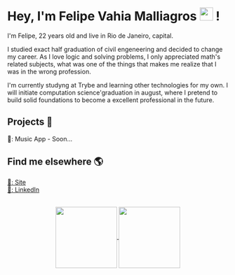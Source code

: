 # Hey, I'm Felipe Vahia Malliagros <img src="https://media.giphy.com/media/hvRJCLFzcasrR4ia7z/giphy.gif" width="30px"> !

I'm Felipe, 22 years old and live in Rio de Janeiro, capital. 

I studied exact half graduation of civil engeneering and decided to change my career. As I love logic and solving problems, I only appreciated math's related subjects, what was one of the things that makes me realize that I was in the wrong profession.

I'm currently studyng at Trybe and learning other technologies for my own. I will initiate computation science'graduation in august, where I pretend to build solid foundations to become a excellent professional in the future. 

## Projects 🚀

🎼: Music App - Soon...

## Find me elsewhere 🌎

[🚀: Site](https://felipemalli.github.io/) <br>
[💼: LinkedIn](https://www.linkedin.com/in/felipe-vahia-malliagros/) <br>

<div align="center">
  <a href="https://github.com/felipemalli">
  <br>
    <img align="center" height="140em" src="https://github-readme-stats.vercel.app/api?username=felipemalli&count_private=true&show_icons=true&theme=nord" />
  </a>
  <a href="https://github.com/felipemalli">
    <img align="center" height="140em" src="https://github-readme-stats.vercel.app/api/top-langs/?username=felipemalli&hide=css&langs_count=8&theme=nord&layout=compact" />
  </a>
</div>
